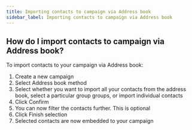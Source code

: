 ```yaml
---
title: Importing contacts to campaign via Address book
sidebar_label: Importing contacts to campaign via Address book
---
```


## How do I import contacts to campaign via Address book?
To import contacts to your campaign via Address book:
1.	Create a new campaign
2.	Select Address book method
3.	Select whether you want to import all your contacts from the address book, select a particular group groups, or import individual contacts
4.	Click Confirm
5.	You can now filter the contacts further. This is optional 
6.	Click Finish selection
7.	Selected contacts are now embedded to your campaign
